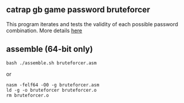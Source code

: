 ## catrap gb game password bruteforcer

This program iterates and tests the validity of each possible password combination. 
More details [here](https://github.com/mdevillers/mdevillers.github.io/catrap.md)

## assemble (64-bit only)
```
bash ./assemble.sh bruteforcer.asm
```
or
```
nasm -felf64 -O0 -g bruteforcer.asm
ld -g -o bruteforcer bruteforcer.o
rm bruteforcer.o
```
